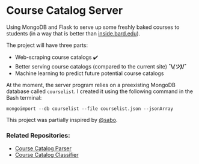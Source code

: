 # Course Catalog Server
Using MongoDB and Flask to serve up some freshly baked courses to students (in a way that is better than [inside.bard.edu](http://inside.bard.edu)).

The project will have three parts:
* Web-scraping course catalogs ✔️
* Better serving course catalogs (compared to the current site) **¯\\_(ツ)_/¯**
* Machine learning to predict future potential course catalogs

At the moment, the server program relies on a preexisting MongoDB database called `courselist`. I created it using the following command in the Bash terminal:

`mongoimport --db courselist --file courselist.json --jsonArray`

This project was partially inspired by [@sabo](https://github.com/sabo).

### Related Repositories:
* [Course Catalog Parser](https://github.com/segalgouldn/course-catalog-parser)
* [Course Catalog Classifier](https://github.com/segalgouldn/course-catalog-classifier)
